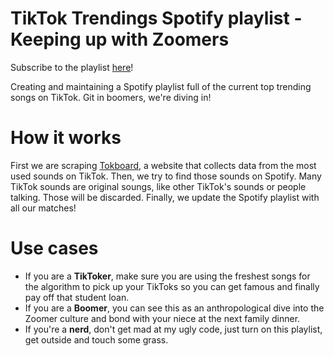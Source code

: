 # TikTok Trendings Spotify playlist - Keeping up with Zoomers

Subscribe to the playlist [here](https://open.spotify.com/playlist/1qTk48mGiRpAhKyionVhEl?si=c32bae460ee341d3)!

Creating and maintaining a Spotify playlist full of the current top trending songs on TikTok.
Git in boomers, we're diving in!

# How it works

First we are scraping [Tokboard](https://www.tokboard.com), a website that collects data from the most used sounds on TikTok.
Then, we try to find those sounds on Spotify. Many TikTok sounds are original soungs, like other TikTok's sounds or people talking. Those will be discarded.
Finally, we update the Spotify playlist with all our matches!

# Use cases

- If you are a **TikToker**, make sure you are using the freshest songs for the algorithm to pick up your TikToks so you can get famous and finally pay off that student loan.
- If you are a **Boomer**, you can see this as an anthropological dive into the Zoomer culture and bond with your niece at the next family dinner.
- If you're a **nerd**, don't get mad at my ugly code, just turn on this playlist, get outside and touch some grass.
